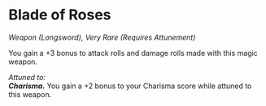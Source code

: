 # Blade of Roses
*Weapon (Longsword), Very Rare (Requires Attunement)*

You gain a +3 bonus to attack rolls and damage rolls made with this magic weapon.  

*Attuned to:*  
***Charisma.*** You gain a +2 bonus to your Charisma score while attuned to this weapon.